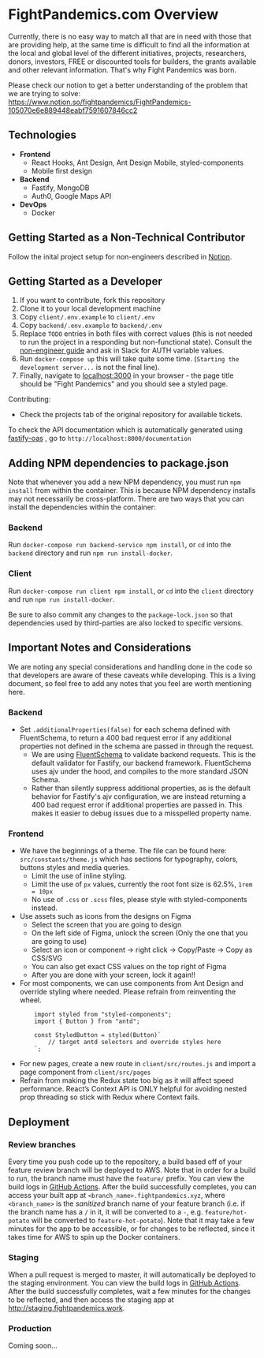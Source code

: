 #  FightPandemics.com Overview

Currently, there is no easy way to match all that are in need with those that are providing help, at the same time is difficult to find all the information at the local and global level of the different initiatives, projects, researchers, donors, investors, FREE or discounted tools for builders, the grants available and other relevant information. That's why Fight Pandemics was born.

Please check our notion to get a better understanding of the problem that we are trying to solve: https://www.notion.so/fightpandemics/FightPandemics-105070e6e889448eabf7591607846cc2

## Technologies
- **Frontend**
    - React Hooks, Ant Design, Ant Design Mobile,  styled-components
    - Mobile first design
- **Backend**
    - Fastify, MongoDB
    - Auth0, Google Maps API
- **DevOps**
    - Docker

## Getting Started as a Non-Technical Contributor

Follow the inital project setup for non-engineers described in [Notion](https://www.notion.so/fightpandemics/Instructions-for-UI-testing-for-non-engineers-26d1237683d649f1a45f01e1b5a6c24b).

## Getting Started as a Developer

1. If you want to contribute, fork this repository
2. Clone it to your local development machine
3. Copy `client/.env.example` to `client/.env`
3. Copy `backend/.env.example` to `backend/.env`
4. Replace `TODO` entries in both files with correct values (this is not needed to run the project in a responding but non-functional state). Consult the [non-engineer guide](https://www.notion.so/fightpandemics/Instructions-for-UI-testing-for-non-engineers-26d1237683d649f1a45f01e1b5a6c24b) and ask in Slack for AUTH variable values.
5. Run `docker-compose up` this will take quite some time. (`Starting the development server...` is not the final line).
6. Finally, navigate to [localhost:3000](http://localhost:3000) in your browser - the page title should be "Fight Pandemics" and you should see a styled page.

Contributing:

* Check the projects tab of the original repository for available tickets.

To check the API documentation which is automatically generated using [fastify-oas](https://www.npmjs.com/package/fastify-oas) , go to `http://localhost:8000/documentation`

## Adding NPM dependencies to package.json

Note that whenever you add a new NPM dependency, you must run `npm install` from within the container. This is because
NPM dependency installs may not necessarily be cross-platform. There are two ways that you can install the dependencies
within the container:

### Backend
Run `docker-compose run backend-service npm install`, or `cd` into the `backend` directory and run `npm run install-docker`.

### Client
Run `docker-compose run client npm install`, or `cd` into the `client` directory and run `npm run install-docker`.

Be sure to also commit any changes to the `package-lock.json` so that dependencies used by third-parties are also locked to specific versions.

## Important Notes and Considerations

We are noting any special considerations and handling done in the code so that developers are aware of these caveats
while developing. This is a living document, so feel free to add any notes that you feel are worth mentioning here.

### Backend

* Set `.additionalProperties(false)` for each schema defined with FluentSchema, to return a 400 bad request error if any
additional properties not defined in the schema are passed in through the request.
    * We are using [FluentSchema](https://github.com/fastify/fluent-schema) to validate backend requests. This is the
    default validator for Fastify, our backend framework. FluentSchema uses ajv under the hood, and compiles to the
    more standard JSON Schema.
    * Rather than silently suppress additional properties, as is the default behavior for Fastify's ajv configuration,
    we are instead returning a 400 bad request error if additional properties are passed in. This makes it easier to
    debug issues due to a misspelled property name.

### Frontend
* We have the beginnings of a theme. The file can be found here: `src/constants/theme.js` which has sections for typography, colors, buttons styles and media queries.
    * Limit the use of inline styling.
    * Limit the use of `px` values, currently the root font size is 62.5%, `1rem = 10px`
    * No use of `.css` or `.scss` files, please style with styled-components instead.
* Use assets such as icons from the designs on Figma
    * Select the screen that you are going to design
    * On the left side of Figma, unlock the screen (Only the one that you are going to use)
    * Select an icon or component -> right click -> Copy/Paste -> Copy as CSS/SVG
    * You can also get exact CSS values on the top right of Figma
    * After you are done with your screen, lock it again!!
* For most components, we can use components from Ant Design and override styling where needed. Please refrain from reinventing the wheel.
    ```
        import styled from "styled-components";
        import { Button } from "antd";

        const StyledButton = styled(Button)`
            // target antd selectors and override styles here
        `;
    ```
* For new pages, create a new route in `client/src/routes.js` and import a page component from `client/src/pages`
* Refrain from making the Redux state too big as it will affect speed performance. React’s Context API is ONLY helpful for avoiding nested prop threading so stick with Redux where Context fails.

## Deployment

### Review branches

Every time you push code up to the repository, a build based off of your feature review branch will be deployed to AWS. Note that in order for a build to run, the branch name must have the `feature/` prefix. You can view the build logs in [GitHub Actions](https://github.com/FightPandemics/FightPandemics/actions). After the build successfully completes, you can access your built app at `<branch_name>.fightpandemics.xyz`, where `<branch_name>` is the *sanitized* branch name of your feature branch (i.e. if the branch name has a `/` in it, it will be converted to a `-`, e.g. `feature/hot-potato` will be converted to `feature-hot-potato`). Note that it may take a few minutes for the app to be accessible, or for changes to be reflected, since it takes time for AWS to spin up the Docker containers.

### Staging

When a pull request is merged to master, it will automatically be deployed to the staging environment. You can view the build logs in [GitHub Actions](https://github.com/FightPandemics/FightPandemics/actions). After the build successfully completes, wait a few minutes for the changes to be reflected, and then access the staging app at http://staging.fightpandemics.work.

### Production

Coming soon...
